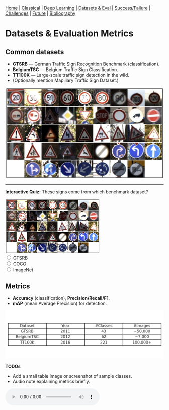 [Home](index.md) | [Classical](classical.md) | [Deep Learning](deep-learning.md) | [Datasets & Eval](datasets.md) | [Success/Failure](successes-failures.md) | [Challenges](challenges.md) | [Future](future.md) | [Bibliography](bibliography.md)


# Datasets & Evaluation Metrics

## Common datasets
- **GTSRB** — German Traffic Sign Recognition Benchmark (classification).
- **BelgiumTSC** — Belgium Traffic Sign Classification.
- **TT100K** — Large-scale traffic sign detection in the wild.
- (Optionally mention Mapillary Traffic Sign Dataset.)

![GTSRB Samples](assets/images/gtsrb-samples.jpg)

<hr>

<p><strong>Interactive Quiz:</strong> These signs come from which benchmark dataset?</p>
<img src="assets/images/gtsrb-samples.jpg" alt="Dataset Sample" width="300">

<form id="quizForm2">
  <label><input type="radio" name="q2" value="correct"> GTSRB</label><br>
  <label><input type="radio" name="q2" value="wrong"> COCO</label><br>
  <label><input type="radio" name="q2" value="wrong"> ImageNet</label><br>
</form>

<p id="quizResult2" style="font-weight:bold; margin-top:10px;"></p>

<script>
  const quizForm2 = document.getElementById("quizForm2");
  const quizResult2 = document.getElementById("quizResult2");

  quizForm2.addEventListener("change", function(e) {
    const answer = e.target.value;
    if (answer === "correct") {
      quizResult2.textContent = "✅ Correct! These are samples from the German Traffic Sign Recognition Benchmark (GTSRB).";
      quizResult2.style.color = "green";
    } else {
      quizResult2.textContent = "❌ Not quite. Hint: this dataset has 43 classes and is the standard for traffic signs.";
      quizResult2.style.color = "red";
    }
  });
</script>


## Metrics
- **Accuracy** (classification), **Precision/Recall/F1**.
- **mAP** (mean Average Precision) for detection.

![Dataset Table](assets/images/datasets-table.png)  


**TODOs**
- Add a small table image or screenshot of sample classes.
- Audio note explaining metrics briefly.

<audio controls src="assets/audio/datasets.mp3">Your browser does not support audio.</audio>

